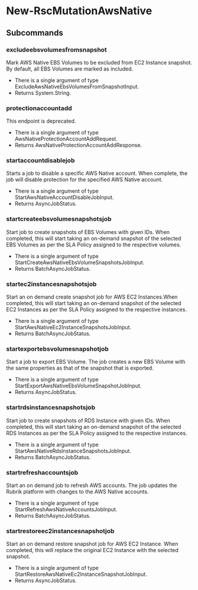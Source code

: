 # New-RscMutationAwsNative
## Subcommands
### excludeebsvolumesfromsnapshot
Mark AWS Native EBS Volumes to be excluded from EC2 Instance snapshot. By default, all EBS Volumes are marked as included.

- There is a single argument of type ExcludeAwsNativeEbsVolumesFromSnapshotInput.
- Returns System.String.
### protectionaccountadd
This endpoint is deprecated.

- There is a single argument of type AwsNativeProtectionAccountAddRequest.
- Returns AwsNativeProtectionAccountAddResponse.
### startaccountdisablejob
Starts a job to disable a specific AWS Native account. When complete, the job will disable protection for the specified AWS Native account.

- There is a single argument of type StartAwsNativeAccountDisableJobInput.
- Returns AsyncJobStatus.
### startcreateebsvolumesnapshotsjob
Start job to create snapshots of EBS Volumes with given IDs. When completed, this will start taking an on-demand snapshot of the selected EBS Volumes  as per the SLA Policy assigned to the respective volumes.

- There is a single argument of type StartCreateAwsNativeEbsVolumeSnapshotsJobInput.
- Returns BatchAsyncJobStatus.
### startec2instancesnapshotsjob
Start an on demand create snapshot job for AWS EC2 Instances.When completed, this will start taking an on-demand snapshot of the selected EC2 Instances  as per the SLA Policy assigned to the respective instances.

- There is a single argument of type StartAwsNativeEc2InstanceSnapshotsJobInput.
- Returns BatchAsyncJobStatus.
### startexportebsvolumesnapshotjob
Start a job to export EBS Volume. The job creates a new EBS Volume with the same properties as that of the snapshot that is exported.

- There is a single argument of type StartExportAwsNativeEbsVolumeSnapshotJobInput.
- Returns AsyncJobStatus.
### startrdsinstancesnapshotsjob
Start job to create snapshots of RDS Instance with given IDs. When completed, this will start taking an on-demand snapshot of the selected RDS Instances  as per the SLA Policy assigned to the respective instances.

- There is a single argument of type StartAwsNativeRdsInstanceSnapshotsJobInput.
- Returns BatchAsyncJobStatus.
### startrefreshaccountsjob
Start an on demand job to refresh AWS accounts. The job updates the Rubrik platform with changes to the AWS Native accounts.

- There is a single argument of type StartRefreshAwsNativeAccountsJobInput.
- Returns BatchAsyncJobStatus.
### startrestoreec2instancesnapshotjob
Start an on demand restore snapshot job for AWS EC2 Instance. When completed, this will replace the original EC2 Instance with the selected snapshot.

- There is a single argument of type StartRestoreAwsNativeEc2InstanceSnapshotJobInput.
- Returns AsyncJobStatus.
